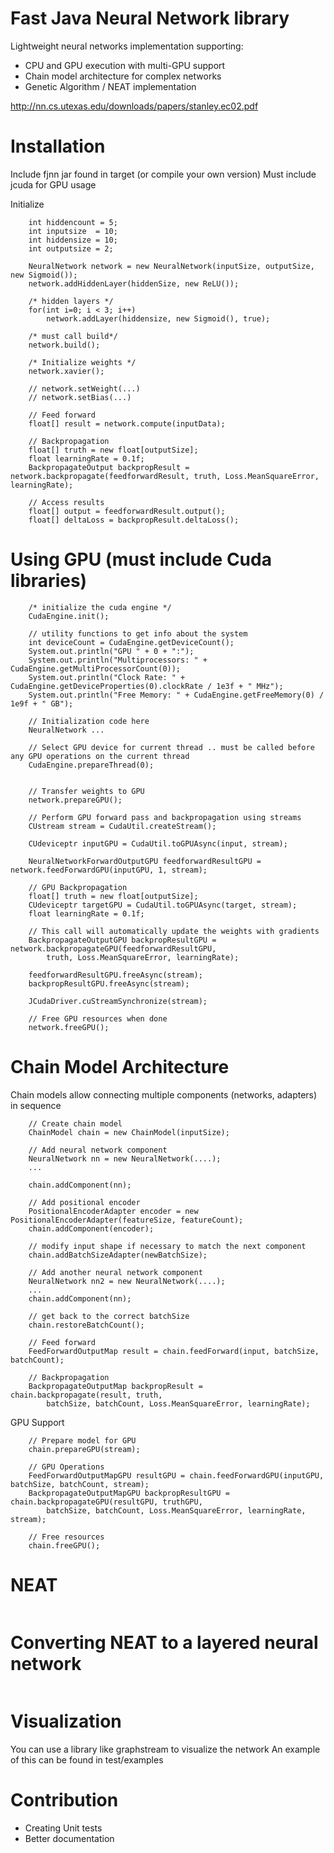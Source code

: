 # Fast Java Neural Network library

Lightweight neural networks implementation supporting:
- CPU and GPU execution with multi-GPU support
- Chain model architecture for complex networks
- Genetic Algorithm / NEAT implementation

http://nn.cs.utexas.edu/downloads/papers/stanley.ec02.pdf

# Installation

Include fjnn jar found in target (or compile your own version)
Must include jcuda for GPU usage

Initialize
```
    int hiddencount = 5;
    int inputsize  = 10;
    int hiddensize = 10;
    int outputsize = 2;

    NeuralNetwork network = new NeuralNetwork(inputSize, outputSize, new Sigmoid());
    network.addHiddenLayer(hiddenSize, new ReLU());

    /* hidden layers */
    for(int i=0; i < 3; i++)
        network.addLayer(hiddensize, new Sigmoid(), true);

    /* must call build*/
    network.build();
    
    /* Initialize weights */
    network.xavier();

    // network.setWeight(...)
    // network.setBias(...)

    // Feed forward
    float[] result = network.compute(inputData);

    // Backpropagation 
    float[] truth = new float[outputSize];
    float learningRate = 0.1f;
    BackpropagateOutput backpropResult = network.backpropagate(feedforwardResult, truth, Loss.MeanSquareError, learningRate);

    // Access results
    float[] output = feedforwardResult.output();
    float[] deltaLoss = backpropResult.deltaLoss();
```

# Using GPU (must include Cuda libraries)
```
    /* initialize the cuda engine */
    CudaEngine.init();

    // utility functions to get info about the system
    int deviceCount = CudaEngine.getDeviceCount();
    System.out.println("GPU " + 0 + ":");
    System.out.println("Multiprocessors: " + CudaEngine.getMultiProcessorCount(0));
    System.out.println("Clock Rate: " + CudaEngine.getDeviceProperties(0).clockRate / 1e3f + " MHz");
    System.out.println("Free Memory: " + CudaEngine.getFreeMemory(0) / 1e9f + " GB");
    
    // Initialization code here
    NeuralNetwork ...
    
    // Select GPU device for current thread .. must be called before any GPU operations on the current thread
    CudaEngine.prepareThread(0);
    

    // Transfer weights to GPU
    network.prepareGPU();

    // Perform GPU forward pass and backpropagation using streams
    CUstream stream = CudaUtil.createStream();

    CUdeviceptr inputGPU = CudaUtil.toGPUAsync(input, stream);

    NeuralNetworkForwardOutputGPU feedforwardResultGPU = network.feedForwardGPU(inputGPU, 1, stream);

    // GPU Backpropagation
    float[] truth = new float[outputSize];
    CUdeviceptr targetGPU = CudaUtil.toGPUAsync(target, stream);
    float learningRate = 0.1f;
    
    // This call will automatically update the weights with gradients
    BackpropagateOutputGPU backpropResultGPU = network.backpropagateGPU(feedforwardResultGPU, 
        truth, Loss.MeanSquareError, learningRate);

    feedforwardResultGPU.freeAsync(stream);
    backpropResultGPU.freeAsync(stream);

    JCudaDriver.cuStreamSynchronize(stream);

    // Free GPU resources when done
    network.freeGPU();
```

# Chain Model Architecture
Chain models allow connecting multiple components (networks, adapters) in sequence
```
    // Create chain model
    ChainModel chain = new ChainModel(inputSize);

    // Add neural network component
    NeuralNetwork nn = new NeuralNetwork(....);
    ...

    chain.addComponent(nn);
    
    // Add positional encoder
    PositionalEncoderAdapter encoder = new PositionalEncoderAdapter(featureSize, featureCount);
    chain.addComponent(encoder);

    // modify input shape if necessary to match the next component
    chain.addBatchSizeAdapter(newBatchSize);

    // Add another neural network component
    NeuralNetwork nn2 = new NeuralNetwork(....);
    ...
    chain.addComponent(nn);
    
    // get back to the correct batchSize
    chain.restoreBatchCount();
    
    // Feed forward
    FeedForwardOutputMap result = chain.feedForward(input, batchSize, batchCount);

    // Backpropagation
    BackpropagateOutputMap backpropResult = chain.backpropagate(result, truth, 
        batchSize, batchCount, Loss.MeanSquareError, learningRate);
```

GPU Support
```
    // Prepare model for GPU
    chain.prepareGPU(stream);

    // GPU Operations
    FeedForwardOutputMapGPU resultGPU = chain.feedForwardGPU(inputGPU, batchSize, batchCount, stream);
    BackpropagateOutputMapGPU backpropResultGPU = chain.backpropagateGPU(resultGPU, truthGPU, 
        batchSize, batchCount, Loss.MeanSquareError, learningRate, stream);

    // Free resources
    chain.freeGPU();
```

# NEAT
```
```
    
# Converting NEAT to a layered neural network
```
```

# Visualization

You can use a library like graphstream to visualize the network
An example of this can be found in test/examples

# Contribution

- Creating Unit tests
- Better documentation